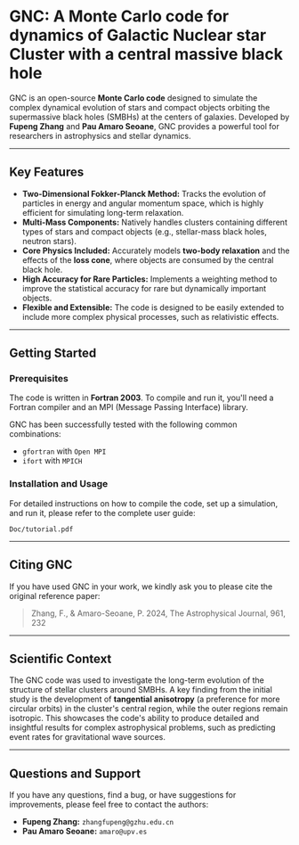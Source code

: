 # GNC: A Monte Carlo code for dynamics of Galactic Nuclear star Cluster with a central massive black hole

GNC is an open-source **Monte Carlo code** designed to simulate the complex dynamical evolution of stars and compact objects orbiting the supermassive black holes (SMBHs) at the centers of galaxies. Developed by **Fupeng Zhang** and **Pau Amaro Seoane**, GNC provides a powerful tool for researchers in astrophysics and stellar dynamics.

-----

## Key Features

  * **Two-Dimensional Fokker-Planck Method:** Tracks the evolution of particles in energy and angular momentum space, which is highly efficient for simulating long-term relaxation.
  * **Multi-Mass Components:** Natively handles clusters containing different types of stars and compact objects (e.g., stellar-mass black holes, neutron stars).
  * **Core Physics Included:** Accurately models **two-body relaxation** and the effects of the **loss cone**, where objects are consumed by the central black hole.
  * **High Accuracy for Rare Particles:** Implements a weighting method to improve the statistical accuracy for rare but dynamically important objects.
  * **Flexible and Extensible:** The code is designed to be easily extended to include more complex physical processes, such as relativistic effects.

-----

## Getting Started

### Prerequisites

The code is written in **Fortran 2003**. To compile and run it, you'll need a Fortran compiler and an MPI (Message Passing Interface) library.

GNC has been successfully tested with the following common combinations:

  * `gfortran` with `Open MPI`
  * `ifort` with `MPICH`

### Installation and Usage

For detailed instructions on how to compile the code, set up a simulation, and run it, please refer to the complete user guide:

```
Doc/tutorial.pdf
```

-----

## Citing GNC

If you have used GNC in your work, we kindly ask you to please cite the original reference paper:

> Zhang, F., & Amaro-Seoane, P. 2024, The Astrophysical Journal, 961, 232


-----

## Scientific Context

The GNC code was used to investigate the long-term evolution of the structure of stellar clusters around SMBHs. A key finding from the initial study is the development of **tangential anisotropy** (a preference for more circular orbits) in the cluster's central region, while the outer regions remain isotropic. This showcases the code's ability to produce detailed and insightful results for complex astrophysical problems, such as predicting event rates for gravitational wave sources. 

-----

## Questions and Support

If you have any questions, find a bug, or have suggestions for improvements, please feel free to contact the authors:

  * **Fupeng Zhang:** `zhangfupeng@gzhu.edu.cn`
  * **Pau Amaro Seoane:** `amaro@upv.es`

  



